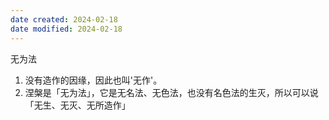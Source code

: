 ```yaml
---
date created: 2024-02-18
date modified: 2024-02-18
---
```

无为法
1. 没有造作的因缘，因此也叫'无作'。
2. 涅槃是「无为法」，它是无名法、无色法，也没有名色法的生灭，所以可以说「无生、无灭、无所造作」
